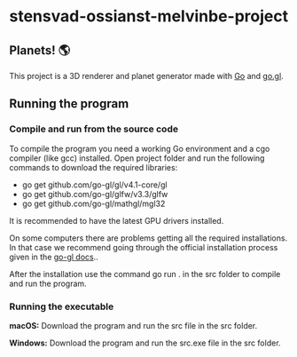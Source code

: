# stensvad-ossianst-melvinbe-project
## Planets! 🌎
This project is a 3D renderer and planet generator made with [Go](https://go.dev/dl/ "Golang download") and [go.gl](https://github.com/go-gl/gl "go.gl page").

## Running the program

### Compile and run from the source code

To compile the program you need a working Go environment and a cgo compiler (like gcc) installed. Open project folder and run the following commands to download the required libraries:
* go get github.com/go-gl/gl/v4.1-core/gl
* go get github.com/go-gl/glfw/v3.3/glfw
* go get github.com/go-gl/mathgl/mgl32

It is recommended to have the latest GPU drivers installed.

On some computers there are problems getting all the required installations. In that case we recommend going through the official installation process given in the [go-gl docs](https://github.com/go-gl/gl "go-gl docs page")..

After the installation use the command go run . in the src folder to compile and run the program.


### Running the executable

**macOS:**
Download the program and run the src file in the src folder.

**Windows:**
Download the program and run the src.exe file in the src folder.

